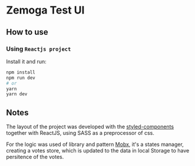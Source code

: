 # Zemoga Test UI

## How to use

### Using `Reactjs project`

Install it and run:

```bash
npm install
npm run dev
# or
yarn
yarn dev
```

## Notes
The layout of the project was developed with the [styled-components](https://www.styled-components.com) together with ReactJS, using SASS as a preprocessor of css. 

For the logic  was used of library and pattern [Mobx](https://github.com/mobxjs/mobx), it's a states manager, creating a votes store, which is updated to the data in local Storage to have persitence of the votes.

